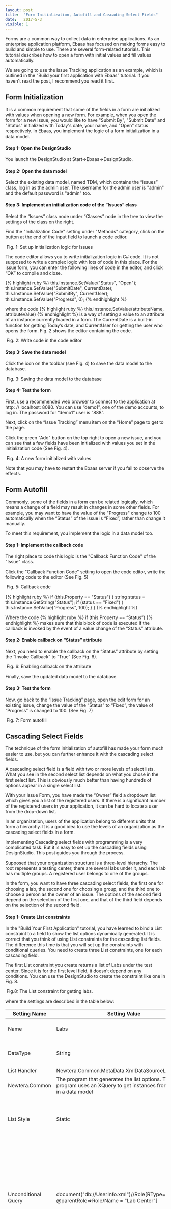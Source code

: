 ```yaml
---
layout: post
title:  "Form Initialization, Autofill and Cascading Select Fields"
date:   2017-5-3
visible: 1
---
```


<p class="intro"><span class="dropcap">F</span>orms are a common way to collect data in enterprise applications. As an enterprise application platform, Ebaas has focused on making forms easy to build and simple to use. There are several form-related tutorials. This tutorial describes how to open a form with initial values and fill values automatically. 
</p>

We are going to use the Issue Tracking application as an example, which is outlined in the “Build your first application with Ebaas” tutorial. If you haven't read the post, I recommend you read it first.

## Form Initialization

It is a common requirement that some of the fields in a form are initialized with values when opening a new form. For example, when you open the form for a new issue, you would like to have "Submit By", "Submit Date" and "Status" initialized with Today's date, your name, and "Open" status respectively. In Ebaas, you implement the logic of a form initialization in a data model.

#### Step 1: Open the DesignStudio

You launch the DesignStudio at Start->Ebaas->DesignStudio.

#### Step 2: Open the data model

Select the existing data model, named TDM, which contains the “Issues” class, log in as the admin user. The username for the admin user is "admin" and the default password is "admin" too. 

#### Step 3: Implement an initialization code of the “Issues” class

Select the “Issues” class node under “Classes” node in the tree to view the settings of the class on the right.

Find the "Initialization Code" setting under "Methods" category, click on the button at the end of the input field to launch a code editor.

<img src="{{'/assets/img/2017-05-03-Fig1.png' | prepend: site.baseurl }}" alt="">
Fig. 1: Set up initialization logic for Issues

The code editor allows you to write initialization logic in C# code. It is not supposed to write a complex logic with lots of code in this place. For the issue form, you can enter the following lines of code in the editor, and click “OK” to compile and close.

{% highlight ruby %}
this.Instance.SetValue("Status", "Open");
this.Instance.SetValue("SubmitDate", CurrentDate); 
this.Instance.SetValue("SubmitBy", CurrentUser); 
this.Instance.SetValue("Progress", 0);
{% endhighlight %}

where the code
{% highlight ruby %}
this.Instance.SetValue(attributeName, attributeValue)
{% endhighlight %}
is a way of setting a value to an attribute of an instance currently loaded in a form.
The CurrentDate is a built-in function for getting Today’s date, and CurrentUser for getting the user who opens the form. Fig. 2 shows the editor containing the code.

<img src="{{'/assets/img/2017-05-03-Fig2.png' | prepend: site.baseurl }}" alt="">
Fig. 2: Write code in the code editor

#### Step 3: Save the data model

Click the icon on the toolbar (see Fig. 4) to save the data model to the database.

<img src="{{'/assets/img/2017-05-03-Fig3.png' | prepend: site.baseurl }}" alt="">
Fig. 3: Saving the data model to the database

#### Step 4: Test the form

First, use a recommended web browser to connect to the application at http: // localhost: 8080.  You can use “demo1”, one of the demo accounts, to log in. The password for “demo1” user is “888”.

Next, click on the “Issue Tracking” menu item on the “Home” page to get to the page.

Click the green "Add" button on the top right to open a new issue, and you can see that a few fields have been initialized with values you set in the initialization code (See Fig. 4).

<img src="{{'/assets/img/2017-05-03-Fig4.png' | prepend: site.baseurl }}" alt="">
Fig. 4: A new form initialized with values

Note that you may have to restart the Ebaas server if you fail to observe the effects.

## Form Autofill

Commonly, some of the fields in a form can be related logically, which means a change of a field may result in changes in some other fields. For example, you may want to have the value of the "Progress" change to 100 automatically when the “Status” of the issue is “Fixed”, rather than change it manually. 

To meet this requirement, you implement the logic in a data model too.

#### Step 1: Implement the callback code
 
The right place to code this logic is the "Callback Function Code" of the "Issue" class.

Click the "Callback Function Code" setting to open the code editor, write the following code to the editor (See Fig. 5)

<img src="{{'/assets/img/2017-05-03-Fig5.png' | prepend: site.baseurl }}" alt="">
Fig. 5: Callback code

{% highlight ruby %}
if (this.Property == "Status")
{
 string status = this.Instance.GetString("Status");
  if (status == "Fixed")
  {
      this.Instance.SetValue("Progress", 100);
  }
}
{% endhighlight %}

Where the code 
{% highlight ruby %}
if (this.Property == “Status”) 
{% endhighlight %}
makes sure that this block of code is executed if the callback is invoked by the event of a value change of the “Status” attribute.

#### Step 2: Enable callback on “Status” attribute

Next, you need to enable the callback on the “Status” attribute by setting the “Invoke Callback” to “True” (See Fig. 6).

<img src="{{'/assets/img/2017-05-03-Fig6.png' | prepend: site.baseurl }}" alt="">
Fig. 6: Enabling callback on the attribute

Finally, save the updated data model to the database.

#### Step 3: Test the form

Now, go back to the “Issue Tracking” page, open the edit form for an existing issue, change the value of the “Status” to “Fixed”, the value of “Progress” is changed to 100. (See Fig. 7)

<img src="{{'/assets/img/2017-05-03-Fig7.png' | prepend: site.baseurl }}" alt="">
Fig. 7: Form autofill

## Cascading Select Fields

The technique of the form initialization of autofill has made your form much easier to use, but you can further enhance it with the cascading select fields.

A cascading select field is a field with two or more levels of select lists. What you see in the second select list depends on what you chose in the first select list. This is obviously much better than having hundreds of options appear in a single select list.

With your Issue Form, you have made the “Owner” field a dropdown list which gives you a list of the registered users. If there is a significant number of the registered users in your application, it can be hard to locate a user from the drop-down list.

In an organization, users of the application belong to different units that form a hierarchy. It is a good idea to use the levels of an organization as the cascading select fields in a form.

Implementing Cascading select fields with programming is a very complicated task. But it is easy to set up the cascading fields using DesignStudio. This post guides you through the process.

Supposed that your organization structure is a three-level hierarchy. The root represents a testing center, there are several labs under it, and each lab has multiple groups. A registered user belongs to one of the groups.

In the form, you want to have three cascading select fields, the first one for choosing a lab, the second one for choosing a group, and the third one to choose a person as the owner of an issue. The options of the second field depend on the selection of the first one, and that of the third field depends on the selection of the second field. 

#### Step 1:  Create List constraints

In the "Build Your First Application" tutorial, you have learned to bind a List constraint to a field to show the list options dynamically generated. It is correct that you think of using List constraints for the cascading list fields. The difference this time is that you will set up the constraints with conditional queries. You need to create three List constraints, one for each cascading field.

The first List constraint you create returns a list of Labs under the test center. Since it is for the first level field, it doesn’t depend on any conditions. You can use the DesignStudio to create the constraint like one in Fig. 8.

<img src="{{'/assets/img/2017-05-03-Fig8.png' | prepend: site.baseurl }}" alt="">
Fig.8: The List constraint for getting labs.

where the settings are described in the table below:

| Setting Name | Setting Value | Description |
|-------|--------|---------|
| Name |	Labs |	A unique name of the constraint |
| DataType |	String | Data type of the constraint values |
| List Handler |	Newtera.Common.MetaData.XmlDataSourceListHandler,
Newtera.Common |	The program that generates the list options. The program uses an XQuery to get instances from a class in a data model | 
| List Style |	Static |	Indicate the list options don’t depend on the selection of other fields |
| Unconditional Query |	document("db://UserInfo.xml")//Role[RType="Unit" and @parentRole=>Role/Name = "Lab Center"] |	The XQuery returns a list of items from the “Role” class whose RType is “Unit” and whose parent has a name of “Lab Center”. The data model is called “UserInfo”. |
| Text Field |	Text | Indicate the attribute of the Role class whose value is for the display text of a list item |
| Value Field | Name |	Indicate the attribute of the Role class whose value is the value of a list item |

The second List constraint you create returns a list of groups under the selected Lab in the first field. Since it is for the second level field, it depends on the selection of the first level field. The constraint you create likes one in Fig. 9.

<img src="{{'/assets/img/2017-05-03-Fig9.png' | prepend: site.baseurl }}" alt="">
Fig.9: The List constraint for getting groups in a Lab

where the settings are described in the table below:

| Setting Name | Setting Value | Description |
|-------|--------|---------|
| Name |	Labs |	A unique name of the constraint |
| DataType |	String | Data type of the constraint values |
| List Handler |	Newtera.Common.MetaData.XmlDataSourceListHandler,
Newtera.Common |	The program that generates the list options. The program uses an XQuery to get instances from a class in a data model |  
| List Style |	Conditional |	Indicate the list options depend on the selection of other fields |
| Unconditional Query |	document("db://UserInfo.xml")//Role[RType="Unit" ] | The XQuery that returns a list of items from the “Role” class whose RType is “Unit”. This query returns all possible options |
| Conditional Query |	document("db://UserInfo.xml")//Role[RType="Unit" and Text = "?"]/@subRoles=>Role |	The XQuery returns a list of items depending on the selected parent item |
| Text Field |	Text |	Indicate the attribute of the Role class whose value is for the display text of a list item |
| Value Field | Name | Indicate the attribute of the Role class whose value is the value of a list item | 

The third List constraint you create returns a list of users belong to the selected group in the second field. The constraint you create likes one in Fig. 10.

<img src="{{'/assets/img/2017-05-03-Fig10.png' | prepend: site.baseurl }}" alt="">
Fig.10: The List constraint for getting users in a group

where the settings are described in the table below:


| Setting Name | Setting Value | Description |
|-------|--------|---------|
| Name |	Labs |	A unique name of the constraint |
| DataType |	String | Data type of the constraint values |
| List Handler |	Newtera.Common.MetaData.XmlDataSourceListHandler,
Newtera.Common |	The program that generates the list options. The program uses an XQuery to get instances from a class in a data model |  
| List Style |	Conditional |	Indicate the list options depend on the selection of other fields |
| Unconditional Query |	document("db://UserInfo.xml")//User	The XQuery that returns a list of items from the “User." | This query returns all possible options |
| Conditional Query |	for $u in document("db://UserInfo.xml")//Role[RType="Unit" and Text="?"]/@users=>UserRole/@user=>User return $u | The XQuery returns a list of items depending on the selected group item |
| Text Field |	Display Text |	Indicate the attribute of the User class whose value is for the display text of a list item |
| Value Field |	ID |	Indicate the attribute of the User class whose value is the value of a list item |

#### Step 2:  Create Cascading Attributes

Next, you can create three attributes in the "Issue" class, which is "Assigned Lab", "Assigned Group" and "Assigned Owner" respectively.

You create the “Assigned Owner” attribute as the one in Fig. 11.

<img src="{{'/assets/img/2017-05-03-Fig11.png' | prepend: site.baseurl }}" alt="">
Fig.11: The “Assigned Owner” attribute

where the “Assigned Owner” is bound to the “Testers” constraint.

Then, create the “Assigned Group” attribute as one in Fig. 12.

<img src="{{'/assets/img/2017-05-03-Fig12.png' | prepend: site.baseurl }}" alt="">
Fig.12: The “Assigned Group” attribute

where the “Assigned Group” is bound to the “Groups” constraint. 

You need to select the "Assigned Owner" attribute as one of its "Cascaded Attributes."

Then, create the “Assigned Lab” attribute as one in Fig. 13.

<img src="{{'/assets/img/2017-05-03-Fig13.png' | prepend: site.baseurl }}" alt="">
Fig.13: The “Assigned Lab” attribute

where the “Assigned Lab” is bound to the “Labs” constraint. Select the “Assigned Group” attribute as one of its “Cascaded Attributes”.

Finally, Save the model to the database.

#### Step 3: Modify the form

Use a browser to open the default form that was built in “Build Customized Form” tutorial, add the "Assigned Lab," "Assigned Group" and "Assigned Owner" fields to the form as shown in Fig. 14.

<img src="{{'/assets/img/2017-05-03-Fig14.png' | prepend: site.baseurl }}" alt="">
Fig.14: Adding Cascading List Fields to the form

After saving the form, you can preview the form to check if the cascading list fields work (See Fig. 15).

<img src="{{'/assets/img/2017-05-03-Fig15.png' | prepend: site.baseurl }}" alt="">
Fig.15: Testing the cascading effect

The example mentioned above shows how you can use the conditional list constraints to set up cascading fields. You can apply this method to implement other use cases.

## Conclusion

I have briefly described how to implement form initialization, autofill and cascading select fields. There are more advanced features, such as sequence number generation, embedded tables, and more, which will be described in other topics.
